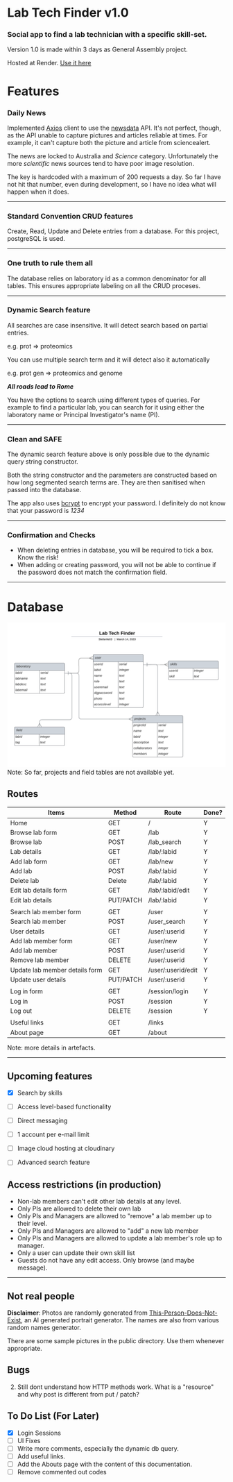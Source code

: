 # Lab Tech Finder v1.0
### Social app to find a lab technician with a specific skill-set.
Version 1.0 is made within 3 days as General Assembly project.

Hosted at Render.
[Use it here](https://lab-tech-finder.onrender.com/)


# Features

### Daily News
Implemented [Axios](https://axios-http.com/) client to use the [newsdata](https://newsdata.io/) API. It's not perfect, though, as the API unable to capture pictures and articles reliable at times. For example, it can't capture both the picture and article from sciencealert.

The news are locked to Australia and *Science* category. Unfortunately the more *scientific* news sources tend to have poor image resolution.

The key is hardcoded with a maximum of 200 requests a day. So far I have not hit that number, even during development, so I have no idea what will happen when it does.

---

### Standard Convention CRUD features
Create, Read, Update and Delete entries from a database. For this project, postgreSQL is used.

---

### One truth to rule them all
The database relies on laboratory id as a common denominator for all tables. This ensures appropriate labeling on all the CRUD proceses.

---

### Dynamic Search feature
All searches are case insensitive. It will detect search based on partial entries.

e.g. prot => proteomics

You can use multiple search term and it will detect also it automatically

e.g. prot gen => proteomics and genome

***All roads lead to Rome***

You have the options to search using different types of queries. For example to find a particular lab, you can search for it using either the laboratory name or Principal Investigator's name (PI).

---

### Clean and SAFE

The dynamic search feature above is only possible due to the dynamic query string constructor.

Both the string constructor and the parameters are constructed based on how long segmented search terms are. They are then sanitised when passed into the database.

The app also uses [bcrypt](https://www.npmjs.com/package/bcrypt) to encrypt your password. I definitely do not know that your password is *1234*

---

### Confirmation and Checks
- When deleting entries in database, you will be required to tick a box. Know the risk!
- When adding or creating password, you will not be able to continue if the password does not match the confirmation field.

---

# Database

![schema](./artefacts/Lab%20Tech%20Finder.png)
Note: So far, projects and field tables are not available yet.

## Routes
| Items | Method | Route | Done? |
| ----------- | ----------- | ----------- | ----------- |
| Home | GET | / | Y
| Browse lab form | GET | /lab | Y
| Browse lab | POST | /lab_search | Y
| Lab details | GET | /lab/:labid | Y
| Add lab form | GET | /lab/new | Y
| Add lab | POST | /lab/:labid | Y
| Delete lab | Delete | /lab/:labid | Y
| Edit lab details form | GET | /lab/:labid/edit | Y
| Edit lab details | PUT/PATCH | /lab/:labid | Y
| | | |
| Search lab member form | GET | /user | Y
| Search lab member | POST | /user_search | Y
| User details | GET | /user/:userid | Y
| Add lab member form | GET | /user/new | Y
| Add lab member | POST | /user/:userid | Y
| Remove lab member | DELETE | /user/:userid | Y
| Update lab member details form | GET | /user/:userid/edit | Y
| Update user details | PUT/PATCH | /user/:userid | Y
| | | |
| Log in form | GET | /session/login | Y
| Log in | POST | /session | Y
| Log out | DELETE | /session | Y
| | | |
| Useful links | GET | /links |
| About page | GET | /about |

Note: more details in artefacts.

---

## Upcoming features
- [x] Search by skills
- [ ] Access level-based functionality
- [ ] Direct messaging
- [ ] 1 account per e-mail limit
- [ ] Image cloud hosting at cloudinary
- [ ] Advanced search feature



## Access restrictions (in production)
- Non-lab members can't edit other lab details at any level.
- Only PIs are allowed to delete their own lab
- Only PIs and Managers are allowed to "remove" a lab member up to their level.
- Only PIs and Managers are allowed to "add" a new lab member
- Only PIs and Managers are allowed to update a lab member's role up to manager.
- Only a user can update their own skill list
- Guests do not have any edit access. Only browse (and maybe message).

---

## Not real people
**Disclaimer**: Photos are randomly generated from [This-Person-Does-Not-Exist](https://this-person-does-not-exist.com/en), an AI generated portrait generator. The names are also from various random names generator.

There are some sample pictures in the public directory. Use them whenever appropriate.

## Bugs
<!-- 1. Deployment issues. Load the page but got error message. -->
2. Still dont understand how HTTP methods work. What is a "resource" and why post is different from put / patch?
<!-- 4. Adding new lab member causes a bug where the picture not loaded properly. Exiting the page and reentering works, though. Currently redirecting to lab page to circumvent this problem. -->
<!-- 5. Need to make footer at least positioned at 100vh. -->

## To Do List (For Later)
- [x] Login Sessions
- [ ] UI Fixes
- [ ] Write more comments, especially the dynamic db query.
- [ ] Add useful links.
- [ ] Add the Abouts page with the content of this documentation.
- [ ] Remove commented out codes